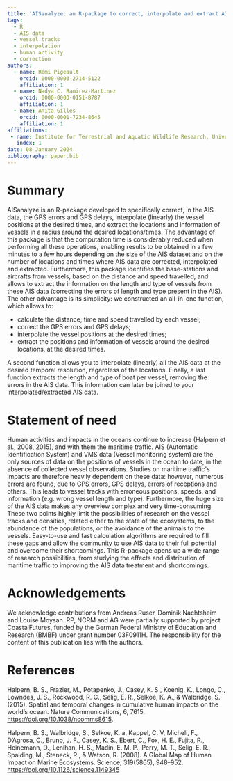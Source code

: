 ```yaml
---
title: 'AISanalyze: an R-package to correct, interpolate and extract AIS data'
tags:
  - R
  - AIS data
  - vessel tracks
  - interpolation
  - human activity
  - correction
authors:
  - name: Rémi Pigeault
    orcid: 0000-0003-2714-5122
    affiliation: 1
  - name: Nadya C. Ramirez-Martinez
    orcid: 0000-0003-0151-8787
    affiliation: 1
  - name: Anita Gilles
    orcid: 0000-0001-7234-8645
    affiliation: 1
affiliations:
 - name: Institute for Terrestrial and Aquatic Wildlife Research, University of Veterinary Medicine Hannover, Foundation, Buesum, Germany
   index: 1
date: 08 January 2024
bibliography: paper.bib
---
```


# Summary

AISanalyze is an R-package developed to specifically correct, in the AIS data, the GPS errors and GPS delays, interpolate (linearly) the vessel positions at the desired times, and extract the locations and information of vessels in a radius around the desired locations/times. The advantage of this package is that the computation time is considerably reduced when performing all these operations, enabling results to be obtained in a few minutes to a few hours depending on the size of the AIS dataset and on the number of locations and times where AIS data are corrected, interpolated and extracted. Furthermore, this package identifies the base-stations and aircrafts from vessels, based on the distance and speed travelled, and allows to extract the information on the length and type of vessels from these AIS data (correcting the errors of length and type present in the AIS). The other advantage is its simplicity: we constructed an all-in-one function, which allows to:
- calculate the distance, time and speed travelled by each vessel;
- correct the GPS errors and GPS delays;
- interpolate the vessel positions at the desired times;
- extract the positions and information of vessels around the desired locations, at the desired times.

A second function allows you to interpolate (linearly) all the AIS data at the desired temporal resolution, regardless of the locations. Finally, a last function extracts the length and type of boat per vessel, removing the errors in the AIS data. This information can later be joined to your interpolated/extracted AIS data.

# Statement of need

Human activities and impacts in the oceans continue to increase (Halpern et al., 2008, 2015), and with them the maritime traffic. AIS (Automatic Identification System) and VMS data (Vessel monitoring system) are the only sources of data on the positions of vessels in the ocean to date, in the absence of collected vessel observations. Studies on maritime traffic's impacts are therefore heavily dependent on these data: however, numerous errors are found, due to GPS errors, GPS delays, errors of receptions and others. This leads to vessel tracks with erroneous positions, speeds, and information (e.g. wrong vessel length and type). Furthermore, the huge size of the AIS data makes any overview complex and very time-consuming. These two points highly limit the possibilities of research on the vessel tracks and densities, related either to the state of the ecosystems, to the abundance of the populations, or the avoidance of the animals to the vessels. Easy-to-use and fast calculation algorithms are required to fill these gaps and allow the community to use AIS data to their full potential and overcome their shortcomings. This R-package opens up a wide range of research possibilities, from studying the effects and distribution of maritime traffic to improving the AIS data treatment and shortcomings.

# Acknowledgements

We acknowledge contributions from Andreas Ruser, Dominik Nachtsheim and Louise Moysan. RP, NCRM and AG were partially supported by project CoastalFutures, funded by the German Federal Ministry of Education and Research (BMBF) under grant number 03F0911H. The responsibility for the content of this publication lies with the authors.

# References

Halpern, B. S., Frazier, M., Potapenko, J., Casey, K. S., Koenig, K., Longo, C., Lowndes, J. S., Rockwood, R. C., Selig, E. R., Selkoe, K. A., & Walbridge, S. (2015). Spatial and temporal changes in cumulative human impacts on the world’s ocean. Nature Communications, 6, 7615. https://doi.org/10.1038/ncomms8615.

Halpern, B. S., Walbridge, S., Selkoe, K. a, Kappel, C. V, Micheli, F., D’Agrosa, C., Bruno, J. F., Casey, K. S., Ebert, C., Fox, H. E., Fujita, R., Heinemann, D., Lenihan, H. S., Madin, E. M. P., Perry, M. T., Selig, E. R., Spalding, M., Steneck, R., & Watson, R. (2008). A Global Map of Human Impact on Marine Ecosystems. Science, 319(5865), 948–952. https://doi.org/10.1126/science.1149345

